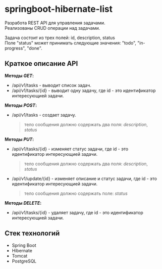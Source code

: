 # springboot-hibernate-list
Разработа REST API для управления задачами.\
Реализованы CRUD операции над задачами.

Задача состоит из трех полей: id, description, status\
Поле "status" может принимать следующие значения: "todo", "in-progress", "done".

## Краткое описание API
__Методы *GET*:__
  - /api/v1/tasks - выводит список задач.
  - /api/v1/tasks/{id} - выводит одну задачу, где id - это идентификатор интересующией задачи.

__Методы *POST*:__
  - /api/v1/tasks - создает задачу.
    > тело сообщения должно содержать два поля: *description*, *status*
    
__Методы *PUT*:__
  - /api/v1/tasks/{id} - изменяет статус задачи, где id - это идентификатор интересующией задачи.
    > тело сообщения должно содержать два поля: *description*, *status*
  - /api/v1/update/{id} - изменяет описание и статус задачи, где id - это идентификатор интересующией задачи.
    > тело сообщения должно содержать поле: *status*

__Методы *DELETE*:__
  - /api/v1/tasks/{id} - удаляет задачу, где id - это идентификатор интересующией задачи.

## Стек технологий
- Spring Boot
- Hibernate
- Tomcat
- PostgreSQL
